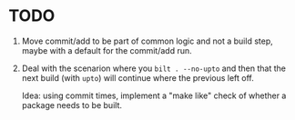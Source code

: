 # TODO

1. Move commit/add to be part of common logic and not a build step, maybe with a default
   for the commit/add run.

1. Deal with the scenarion where you `bilt . --no-upto`
   and then that the next build (with `upto`) will continue where the previous left off.

   Idea: using commit times, implement a "make like" check of whether a package needs to be built.
